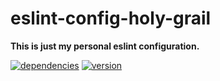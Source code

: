 # eslint-config-holy-grail

**This is just my personal eslint configuration.**

[![dependencies](https://img.shields.io/david/chrisguttandin/eslint-config-holy-grail.svg?style=flat-square)](https://github.com/chrisguttandin/eslint-config-holy-grail/network/dependencies)
[![version](https://img.shields.io/npm/v/eslint-config-holy-grail.svg?style=flat-square)](https://www.npmjs.com/package/eslint-config-holy-grail)
